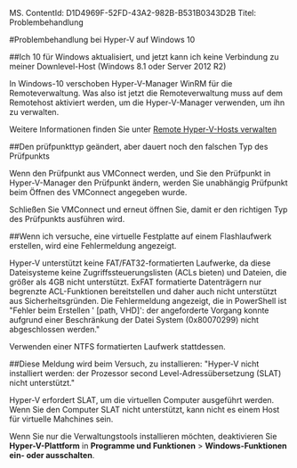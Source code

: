 MS. ContentId: D1D4969F-52FD-43A2-982B-B531B0343D2B 
Titel: Problembehandlung

#Problembehandlung bei Hyper-V auf Windows 10

##Ich 10 für Windows aktualisiert, und jetzt kann ich keine Verbindung zu meiner Downlevel-Host (Windows 8.1 oder Server 2012 R2)

In Windows-10 verschoben Hyper-V-Manager WinRM für die Remoteverwaltung.
Was also ist jetzt die Remoteverwaltung muss auf dem Remotehost aktiviert werden, um die Hyper-V-Manager verwenden, um ihn zu verwalten.

Weitere Informationen finden Sie unter [Remote Hyper-V-Hosts verwalten](remote_host_management.md)

##Den prüfpunkttyp geändert, aber dauert noch den falschen Typ des Prüfpunkts

Wenn den Prüfpunkt aus VMConnect werden, und Sie den Prüfpunkt in Hyper-V-Manager den Prüfpunkt ändern, werden Sie unabhängig Prüfpunkt beim Öffnen des VMConnect angegeben wurde.

Schließen Sie VMConnect und erneut öffnen Sie, damit er den richtigen Typ des Prüfpunkts ausführen wird.

##Wenn ich versuche, eine virtuelle Festplatte auf einem Flashlaufwerk erstellen, wird eine Fehlermeldung angezeigt.

Hyper-V unterstützt keine FAT/FAT32-formatierten Laufwerke, da diese Dateisysteme keine Zugriffssteuerungslisten (ACLs bieten) und Dateien, die größer als 4GB nicht unterstützt.
ExFAT formatierte Datenträgern nur begrenzte ACL-Funktionen bereitstellen und daher auch nicht unterstützt aus Sicherheitsgründen.
Die Fehlermeldung angezeigt, die in PowerShell ist "Fehler beim Erstellen ' \[path, VHD\]': der angeforderte Vorgang konnte aufgrund einer Beschränkung der Datei System (0x80070299) nicht abgeschlossen werden."

Verwenden einer NTFS formatierten Laufwerk stattdessen.


##Diese Meldung wird beim Versuch, zu installieren: "Hyper-V nicht installiert werden: der Prozessor second Level-Adressübersetzung (SLAT) nicht unterstützt."

Hyper-V erfordert SLAT, um die virtuellen Computer ausgeführt werden.
Wenn Sie den Computer SLAT nicht unterstützt, kann nicht es einem Host für virtuelle Mahchines sein.

Wenn Sie nur die Verwaltungstools installieren möchten, deaktivieren Sie **Hyper-V-Plattform** in **Programme und Funktionen** > **Windows-Funktionen ein- oder ausschalten**.




